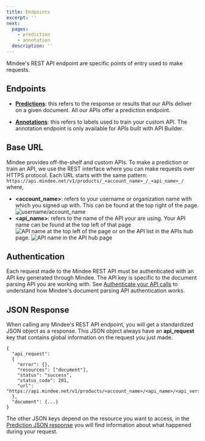 ```yaml
---
title: Endpoints
excerpt: ''
next:
  pages:
    - prediction
    - annotation
  description: ''
---
```

Mindee's REST API endpoint are specific points of entry used to make requests.

## Endpoints
- [**Predictions**](https://developers.mindee.com/docs/prediction): this refers to the response or results that our APIs deliver on a given document. All our APIs offer a prediction endpoint.

- [**Annotations**](https://developers.mindee.com/docs/annotation): this refers to labels used to train your custom API. The annotation endpoint is only available for APIs built with API Builder.

## Base URL
Mindee provides off-the-shelf and custom APIs. To make a prediction or train an API, we use the REST interface where you can make requests over HTTPS protocol. Each URL starts with the same pattern: `https://api.mindee.net/v1/products/_<account_name>_/_<api_name>_/` where,

- **__<account_name>__**: refers to your username or organization name with which you signed up with. This can be found at the top right of the page.
![username/account_name](https://files.readme.io/b2b7222-account_name.png)
- **__<api_name>__**: refers to the name of the API your are using. Your API name can be found at the top left of that page 
![API name at the top left of the page](https://files.readme.io/f92f2bf-api_name.png)
or on the API list in the APIs hub page.
![API name in the API hub page](https://files.readme.io/ee3f7e9-api_name2.png)

## Authentication
Each request made to the Mindee REST API must be authenticated with an API key generated through Mindee. The API key is specific to the document parsing API you are working with. See [Authenticate your API calls](https://developers.mindee.com/docs/authentication#authenticate-your-api-calls) to understand how Mindee's document parsing API authentication works.

## JSON Response
When calling any Mindee's REST API endpoint, you will get a standardized JSON object as a response. This JSON object always have an **api_request** key that contains global information on the request you just made.

```
{
  "api_request": 
  {
    "error": {}, 
    "resources": ["document"], 
    "status": "success", 
    "status_code": 201, 
    "url": "https://api.mindee.net/v1/products/<account_name>/<api_name>/<api_version>/predict"
  }, 
  "document": {...}
}
```
The other JSON keys depend on the resource you want to access, in the [Prediction JSON response](https://developers.mindee.com/docs/annotation) you will find information about what happened during your request.
